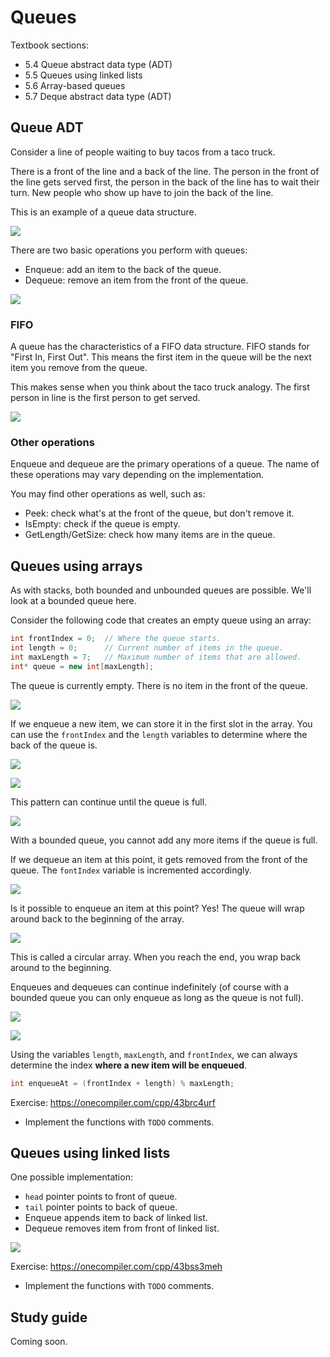 # Queues

Textbook sections:

- 5.4 Queue abstract data type (ADT)
- 5.5 Queues using linked lists
- 5.6 Array-based queues
- 5.7 Deque abstract data type (ADT)

## Queue ADT

Consider a line of people waiting to buy tacos from a taco truck.

There is a front of the line and a back of the line. The person in the front of the line gets served first, the person in the back of the line has to wait their turn. New people who show up have to join the back of the line.

This is an example of a queue data structure.

![](./assets/taco-queue.svg)

There are two basic operations you perform with queues:

- Enqueue: add an item to the back of the queue.
- Dequeue: remove an item from the front of the queue.

![](./assets/taco-queue.gif)

### FIFO

A queue has the characteristics of a FIFO data structure. FIFO stands for "First In, First Out". This means the first item in the queue will be the next item you remove from the queue.

This makes sense when you think about the taco truck analogy. The first person in line is the first person to get served.

![](./assets/taco-fifo.svg)

### Other operations

Enqueue and dequeue are the primary operations of a queue. The name of these operations may vary depending on the implementation.

You may find other operations as well, such as:

- Peek: check what's at the front of the queue, but don't remove it.
- IsEmpty: check if the queue is empty.
- GetLength/GetSize: check how many items are in the queue.

## Queues using arrays

As with stacks, both bounded and unbounded queues are possible. We'll look at a bounded queue here.

Consider the following code that creates an empty queue using an array:

```cpp
int frontIndex = 0;  // Where the queue starts.
int length = 0;      // Current number of items in the queue.
int maxLength = 7;   // Maximum number of items that are allowed.
int* queue = new int[maxLength];
```

The queue is currently empty. There is no item in the front of the queue.

![](./assets/5-queue-array-1.svg)

If we enqueue a new item, we can store it in the first slot in the array. You can use the `frontIndex` and the `length` variables to determine where the back of the queue is.

![](./assets/5-queue-array-2.svg)

![](./assets/5-queue-array-3.svg)

This pattern can continue until the queue is full.

![](./assets/5-queue-array-4.svg)

With a bounded queue, you cannot add any more items if the queue is full.

If we dequeue an item at this point, it gets removed from the front of the queue. The `fontIndex` variable is incremented accordingly.

![](./assets/5-queue-array-5.svg)

Is it possible to enqueue an item at this point? Yes! The queue will wrap around back to the beginning of the array.

![](./assets/5-queue-array-6.svg)

This is called a circular array. When you reach the end, you wrap back around to the beginning.

Enqueues and dequeues can continue indefinitely (of course with a bounded queue you can only enqueue as long as the queue is not full). 

![](./assets/5-queue-array-7.svg)

![](./assets/5-queue-array-8.svg)

Using the variables `length`, `maxLength`, and `frontIndex`, we can always determine the index **where a new item will be enqueued**.

```cpp
int enqueueAt = (frontIndex + length) % maxLength;
```

Exercise: https://onecompiler.com/cpp/43brc4urf

- Implement the functions with `TODO` comments.

## Queues using linked lists

One possible implementation:

- `head` pointer points to front of queue.
- `tail` pointer points to back of queue.
- Enqueue appends item to back of linked list.
- Dequeue removes item from front of linked list.

![](./assets/5-queue-linked-list.svg)

Exercise: https://onecompiler.com/cpp/43bss3meh

- Implement the functions with `TODO` comments.

## Study guide

Coming soon.
